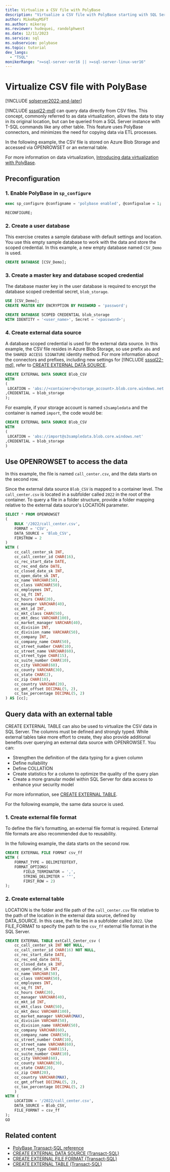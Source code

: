 ```yaml
---
title: Virtualize a CSV file with PolyBase
description: "Virtualize a CSV file with PolyBase starting with SQL Server 2022."
author: MikeRayMSFT
ms.author: mikeray
ms.reviewer: hudequei, randolphwest
ms.date: 12/11/2023
ms.service: sql
ms.subservice: polybase
ms.topic: tutorial
dev_langs:
  - "TSQL"
monikerRange: ">=sql-server-ver16 || >=sql-server-linux-ver16"
---
```


# Virtualize CSV file with PolyBase

[!INCLUDE [sqlserver2022-and-later](../../includes/applies-to-version/sqlserver2022-and-later.md)]

[!INCLUDE [sssql22-md](../../includes/sssql22-md.md)] can query data directly from CSV files. This concept, commonly referred to as data virtualization, allows the data to stay in its original location, but can be queried from a SQL Server instance with T-SQL commands like any other table. This feature uses PolyBase connectors, and minimizes the need for copying data via ETL processes.

In the following example, the CSV file is stored on Azure Blob Storage and accessed via OPENROWSET or an external table.

For more information on data virtualization, [Introducing data virtualization with PolyBase](polybase-guide.md).

## Preconfiguration

### 1. Enable PolyBase in `sp_configure`

```sql
exec sp_configure @configname = 'polybase enabled', @configvalue = 1;

RECONFIGURE;
```

### 2. Create a user database

This exercise creates a sample database with default settings and location. You use this empty sample database to work with the data and store the scoped credential. In this example, a new empty database named `CSV_Demo` is used.

```sql
CREATE DATABASE [CSV_Demo];
```

### 3. Create a master key and database scoped credential

The database master key in the user database is required to encrypt the database scoped credential secret, `blob_storage`.

```sql
USE [CSV_Demo];
CREATE MASTER KEY ENCRYPTION BY PASSWORD = 'password';
```

```sql
CREATE DATABASE SCOPED CREDENTIAL blob_storage
WITH IDENTITY = '<user_name>', Secret = '<password>';
```

### 4. Create external data source

A database scoped credential is used for the external data source. In this example, the CSV file resides in Azure Blob Storage, so use prefix `abs` and the `SHARED ACCESS SIGNATURE` identity method. For more information about the connectors and prefixes, including new settings for [!INCLUDE [sssql22-md](../../includes/sssql22-md.md)], refer to [CREATE EXTERNAL DATA SOURCE](../../t-sql/statements/create-external-data-source-transact-sql.md?view=sql-server-ver16&preserve-view=true#location--prefixpathport-3).

```sql
CREATE EXTERNAL DATA SOURCE Blob_CSV
WITH
(
 LOCATION = 'abs://<container>@<storage_account>.blob.core.windows.net'
,CREDENTIAL = blob_storage
);
```

For example, if your storage account is named `s3sampledata` and the container is named `import`, the code would be:

```sql
CREATE EXTERNAL DATA SOURCE Blob_CSV
WITH
(
 LOCATION = 'abs://import@s3sampledata.blob.core.windows.net'
,CREDENTIAL = blob_storage
)
```

## Use OPENROWSET to access the data

In this example, the file is named `call_center.csv`, and the data starts on the second row.

Since the external data source `Blob_CSV` is mapped to a container level. The `call_center.csv` is located in a subfolder called `2022` in the root of the container. To query a file in a folder structure, provide a folder mapping relative to the external data source's LOCATION parameter.

```sql
SELECT * FROM OPENROWSET
(
    BULK '/2022/call_center.csv',
    FORMAT = 'CSV',
    DATA_SOURCE = 'Blob_CSV',
    FIRSTROW = 2
)
WITH (
    cc_call_center_sk INT,
    cc_call_center_id CHAR(16),
    cc_rec_start_date DATE,
    cc_rec_end_date DATE,
    cc_closed_date_sk INT,
    cc_open_date_sk INT,
    cc_name VARCHAR(50),
    cc_class VARCHAR(50),
    cc_employees INT,
    cc_sq_ft INT,
    cc_hours CHAR(20),
    cc_manager VARCHAR(40),
    cc_mkt_id INT,
    cc_mkt_class CHAR(50),
    cc_mkt_desc VARCHAR(100),
    cc_market_manager VARCHAR(40),
    cc_division INT,
    cc_division_name VARCHAR(50),
    cc_company INT,
    cc_company_name CHAR(50),
    cc_street_number CHAR(10),
    cc_street_name VARCHAR(60),
    cc_street_type CHAR(15),
    cc_suite_number CHAR(10),
    cc_city VARCHAR(60),
    cc_county VARCHAR(30),
    cc_state CHAR(2),
    cc_zip CHAR(10),
    cc_country VARCHAR(20),
    cc_gmt_offset DECIMAL(5, 2),
    cc_tax_percentage DECIMAL(5, 2)
) AS [cc];
```

## Query data with an external table

CREATE EXTERNAL TABLE can also be used to virtualize the CSV data in SQL Server. The columns must be defined and strongly typed. While external tables take more effort to create, they also provide additional benefits over querying an external data source with OPENROWSET. You can:

- Strengthen the definition of the data typing for a given column
- Define nullability
- Define COLLATION
- Create statistics for a column to optimize the quality of the query plan
- Create a more granular model within SQL Server for data access to enhance your security model

For more information, see [CREATE EXTERNAL TABLE](../../t-sql/statements/create-external-table-transact-sql.md).

For the following example, the same data source is used.

### 1. Create external file format

To define the file's formatting, an external file format is required. External file formats are also recommended due to reusability.

In the following example, the data starts on the second row.

```sql
CREATE EXTERNAL FILE FORMAT csv_ff
WITH (
    FORMAT_TYPE = DELIMITEDTEXT,
    FORMAT_OPTIONS(
        FIELD_TERMINATOR = ',',
        STRING_DELIMITER = '"',
        FIRST_ROW = 2)
);

```

### 2. Create external table

LOCATION is the folder and file path of the `call_center.csv` file relative to the path of the location in the external data source, defined by DATA_SOURCE. In this case, the file lies in a subfolder called `2022`. Use FILE_FORMAT to specify the path to the `csv_ff` external file format in the SQL Server.

```sql
CREATE EXTERNAL TABLE extCall_Center_csv (
    cc_call_center_sk INT NOT NULL,
    cc_call_center_id CHAR(16) NOT NULL,
    cc_rec_start_date DATE,
    cc_rec_end_date DATE,
    cc_closed_date_sk INT,
    cc_open_date_sk INT,
    cc_name VARCHAR(50),
    cc_class VARCHAR(50),
    cc_employees INT,
    cc_sq_ft INT,
    cc_hours CHAR(20),
    cc_manager VARCHAR(40),
    cc_mkt_id INT,
    cc_mkt_class CHAR(50),
    cc_mkt_desc VARCHAR(100),
    cc_market_manager VARCHAR(MAX),
    cc_division VARCHAR(50),
    cc_division_name VARCHAR(50),
    cc_company VARCHAR(60),
    cc_company_name CHAR(50),
    cc_street_number CHAR(10),
    cc_street_name VARCHAR(60),
    cc_street_type CHAR(15),
    cc_suite_number CHAR(10),
    cc_city VARCHAR(60),
    cc_county VARCHAR(30),
    cc_state CHAR(20),
    cc_zip CHAR(20),
    cc_country VARCHAR(MAX),
    cc_gmt_offset DECIMAL(5, 2),
    cc_tax_percentage DECIMAL(5, 2)
    )
WITH (
    LOCATION = '/2022/call_center.csv',
    DATA_SOURCE = Blob_CSV,
    FILE_FORMAT = csv_ff
);
GO
```

## Related content

- [PolyBase Transact-SQL reference](polybase-t-sql-objects.md)
- [CREATE EXTERNAL DATA SOURCE (Transact-SQL)](../../t-sql/statements/create-external-data-source-transact-sql.md)
- [CREATE EXTERNAL FILE FORMAT (Transact-SQL)](../../t-sql/statements/create-external-file-format-transact-sql.md)
- [CREATE EXTERNAL TABLE (Transact-SQL)](../../t-sql/statements/create-external-table-transact-sql.md)
